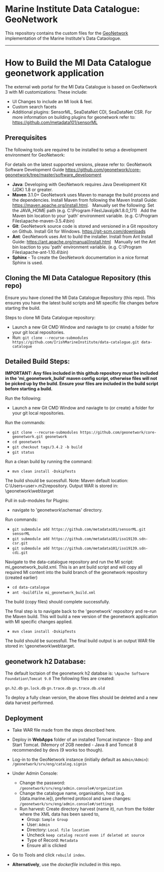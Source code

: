# Marine Institute Data Catalogue: GeoNetwork

This repository contains the custom files for the [GeoNetwork](https://geonetwork-opensource.org/) implementation of the
Marine Institute's Data Cataologue.

---

# How to Build the MI Data Catalogue geonetwork application

The external web portal for the MI Data Catalogue is based on GeoNetwork 3 with MI customizations:
These include:

- UI Changes to include an MI look & feel.
- Custom search facets
- Additional plugins: SensorML, SeaDataNet CDI, SeaDataNet CSR. For more information on building plugins for geonetwork refer to: <https://github.com/metadata101/sensorML>

## Prerequisites
The following tools are required to be installed to setup a development environment for GeoNetwork:

For details on the latest supported versions, please refer to: GeoNetwork Software Development Guide <https://github.com/geonetwork/core-geonetwork/tree/master/software_development>

- **Java**: Developing with GeoNetwork requires Java Development Kit (JDK) 1.8 or greater.
- **Maven** 3.1.0+ GeoNetwork uses Maven to manage the build process and the dependencies.
    Install Maven from following the Maven Install Guide: <https://maven.apache.org/install.html>. &nbsp;
    Manually set the following: Set the JAVA_HOME path (e.g. C:\Program Files\Java\jdk1.8.0_171​) &nbsp;
    Add the Maven bin location to your 'path' environment variable. (e.g. C:\Program Files\apache-maven-3.5.4\bin​)
- **Git**: GeoNetwork source code is stored and versioned in a Git repository on Github. Install Git for Windows. <https://git-scm.com/downloads>
- **Ant**: GeoNetwork uses Ant to build the installer. Install from Ant Install Guide​: <https://ant.apache.org/manual/install.html> &nbsp;
    Manually set the Ant bin loaction to you 'path' environment variable. (e.g. C:\Program Files\apache-ant-1.10.4\bin)
- **Sphinx** - To create the GeoNetwork documentation in a nice format Sphinx is used.

## Cloning the MI Data Catalogue Repository (this repo)
Ensure you have cloned the MI Data Catalogue Repository (this repo). This ensures you have the latest build scripts and MI specific file changes before starting the build.

Steps to clone MI Data Catalogue repository:

- Launch a new Git CMD Window and naviagte to (or create) a folder for your git local repositories.
- Run: `git clone --recurse-submodules https://github.com/IrishMarineInstitute/data-catalogue.git data-catalogue`


## Detailed Build Steps:

**IMPORTANT: Any files included in this github repository must be included in the 'mi_geonetwork_build' maven config script, otherwise files will not be picked up by the build. Ensure your files are included in the build script before starting a build.**

Run the following:
- Launch a new Git CMD Window and naviagte to (or create) a folder for your git local repositories.

Run the commands:
- `git clone --recurse-submodules https://github.com/geonetwork/core-geonetwork.git geonetwork`
- `cd geonetwork`
- `git checkout tags/3.4.2 -b build`
- `git status`

Run a clean build by running the command:
- `mvn clean install -DskipTests`

The build should be sucessfull.
Note: Maven default location: C:\Users\<user>\.m2\repository. Output WAR is stored in: \geonetwork\web\target

Pull in sub-modules for Plugins:

- navigate to 'geonetwork\schemas' directory.

Run commands:
- `git submodule add https://github.com/metadata101/sensorML.git sensorML`
- `git submodule add https://github.com/metadata101/iso19139.sdn-csr.git`
- `git submodule add https://github.com/metadata101/iso19139.sdn-cdi.git`

Navigate to the data-catalogue repository and run the MI script: mi_geonetwork_build.xml. This is an ant build script and will copy all required MI content into the build branch of the geonetwork repository (created earlier)

- `cd data-catalogue`
- `ant -buildfile mi_geonetwork_build.xml`

The build (copy files) should complete successfully.

The final step is to navigate back to the 'geonetwork' repository and re-run the Maven build. This will build a new version of the geonetwork application with MI specific changes applied.

- `mvn clean install -DskipTests`

The build should be sucessfull. The final build output is an output WAR file stored in: \geonetwork\web\target.

## geonetwork h2 Database:
The default loctaion of the geonetwork h2 databse is: `\Apache Software Foundation\Tomcat 9.0`
The following files are created:

`gn.h2.db`
`gn.lock.db`
`gn.trace.db`
`gn.trace.db.old`

To deploy a fully clean version, the above files should be deleted and a new data harvest performed.


## Deployment
- Take WAR file made from the steps described here.
- Deploy in **WebApps** folder of an installed Tomcat instance - Stop and Start Tomcat. (Memory of 2GB needed - Java 8 and Tomcat 8 recommended by devs (9 works too though).
- Log-in to the GeoNetwork instance (initially default as `Admin/Admin`): `/geonetwork/srv/eng/catalog.signin`
- Under Admin Console:
	- Change the password: `/geonetwork/srv/eng/admin.console#/organization`
	- Change the catalogue name, organisation, host (e.g. [data.marine.ie]), preferred protocol and save changes: `/geonetwork/srv/eng/admin.console#/settings`
	- Run harvest: Create directory harvest (name it), run from the folder where the XML data has been saved to, 
		- Group: `Sample Group`
		- User: `Admin`
		- Directory: `Local file location`
		- Uncheck `keep catalog record even if deleted at source`
		- Type of Record: `Metadata`
		- Ensure all is clicked
- Go to Tools and click `rebuild index`.

- **Alternatively**, use the *dockerfile* included in this repo.
